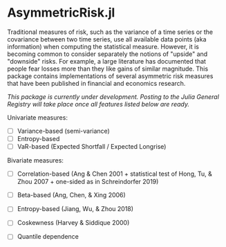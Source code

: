 # AsymmetricRisk.jl

Traditional measures of risk, such as the variance of a time series or the covariance between two time series, use all available data points (aka information) when computing the statistical measure. However, it is becoming common to consider separately the notions of "upside" and "downside" risks. For example, a large literature has documented that people fear losses more than they like gains of similar magnitude. This package contains implementations of several asymmetric risk measures that have been published in financial and economics research.

_This package is currently under development. Posting to the Julia General Registry will take place once all features listed below are ready._

Univariate measures:
 - [ ] Variance-based (semi-variance)
 - [ ] Entropy-based 
 - [ ] VaR-based (Expected Shortfall / Expected Longrise)
 
Bivariate measures:
 - [ ] Correlation-based (Ang & Chen 2001 + statistical test of Hong, Tu, & Zhou 2007 + one-sided as in Schreindorfer 2019)
 - [ ] Beta-based (Ang, Chen, & Xing 2006)
 - [ ] Entropy-based (Jiang, Wu, & Zhou 2018)
 - [ ] Coskewness (Harvey & Siddique 2000)
 - [ ] Quantile dependence
  


